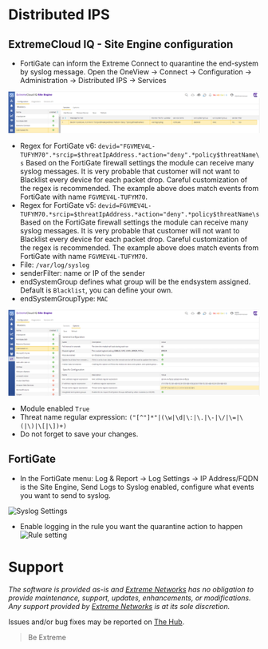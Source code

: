 # Distributed IPS

## ExtremeCloud IQ - Site Engine configuration
* FortiGate can inform the Extreme Connect to quarantine the end-system by syslog message. Open the OneView -> Connect -> Configuration -> Administration -> Distributed IPS -> Services  

![Connect](Connect.png "Connect")
* Regex for FortiGate v6: `devid="FGVMEV4L-TUFYM70".*srcip=$threatIpAddress.*action="deny".*policy$threatName\s`
Based on the FortiGate firewall settings the module can receive many syslog messages. It is very probable that customer will not want to Blacklist every device for each packet drop. Careful customization of the regex is recommended. The example above does match events from FortiGate with name `FGVMEV4L-TUFYM70`.  
* Regex for FortiGate v5: `devid=FGVMEV4L-TUFYM70.*srcip=$threatIpAddress.*action="deny".*policy$threatName\s`
Based on the FortiGate firewall settings the module can receive many syslog messages. It is very probable that customer will not want to Blacklist every device for each packet drop. Careful customization of the regex is recommended. The example above does match events from FortiGate with name `FGVMEV4L-TUFYM70`.  
* File:	`/var/log/syslog`
* senderFilter: name or IP of the sender
* endSystemGroup defines what group will be the endsystem assigned. Default is `Blacklist`, you can define your own.
* endSystemGroupType: `MAC`

![Connect-config](Connect-config.png)  
* Module enabled `True`  
* Threat name regular expression: `("[^"]*"|(\w|\d|\:|\.|\-|\/|\=|\(|\)|\[|\])+)`
* Do not forget to save your changes.

## FortiGate
* In the FortiGate menu: Log & Report -> Log Settings -> IP Address/FQDN is the Site Engine, Send Logs to Syslog enabled, configure what events you want to send to syslog.

![Syslog Settings](SyslogSettings.png "Syslog Settings")
* Enable logging in the rule you want the quarantine action to happen
![Rule setting](RuleLog.png "Rule setting")

# Support
_The software is provided as-is and [Extreme Networks](http://www.extremenetworks.com/) has no obligation to provide maintenance, support, updates, enhancements, or modifications. Any support provided by [Extreme Networks](http://www.extremenetworks.com/) is at its sole discretion._

Issues and/or bug fixes may be reported on [The Hub](https://community.extremenetworks.com/extreme).

>Be Extreme
